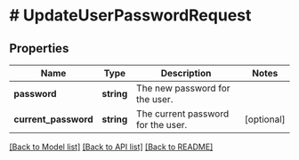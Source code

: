 # # UpdateUserPasswordRequest

## Properties

Name | Type | Description | Notes
------------ | ------------- | ------------- | -------------
**password** | **string** | The new password for the user. |
**current_password** | **string** | The current password for the user. | [optional]

[[Back to Model list]](../../README.md#models) [[Back to API list]](../../README.md#endpoints) [[Back to README]](../../README.md)
